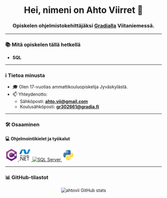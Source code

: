 <h1 align="center">Hei, nimeni on Ahto Viirret 👋</h1>
<h3 align="center">Opiskelen ohjelmistokehittäjäksi <a href="https://www.gradia.fi/" target="_blank">Gradialla</a> Viitaniemessä.</h3>

---

### 📚 Mitä opiskelen tällä hetkellä

- **SQL**

---

### ℹ️ Tietoa minusta

- 🎓 Olen 17-vuotias ammattikouluopiskelija Jyväskylästä.
- 📫 Yhteydenotto:
  - Sähköposti: **ahto.vii@gmail.com**
  - Koulusähköposti: **gr302661@gradia.fi**

---

### 🛠️ Osaaminen

#### 💻 Ohjelmointikielet ja työkalut

<p align="left">
  <a href="https://www.w3schools.com/cs/" target="_blank" rel="noreferrer">
    <img src="https://raw.githubusercontent.com/devicons/devicon/master/icons/csharp/csharp-original.svg" alt="C#" width="40" height="40"/>
  </a>
  <a href="https://dotnet.microsoft.com/" target="_blank" rel="noreferrer">
    <img src="https://raw.githubusercontent.com/devicons/devicon/master/icons/dot-net/dot-net-original-wordmark.svg" alt=".NET" width="40" height="40"/>
  </a>
  <a href="https://www.microsoft.com/en-us/sql-server" target="_blank" rel="noreferrer">
    <img src="https://www.svgrepo.com/show/303229/microsoft-sql-server-logo.svg" alt="SQL Server" width="40" height="40"/>
  </a>
  <a href="https://www.python.org" target="_blank" rel="noreferrer">
    <img src="https://raw.githubusercontent.com/devicons/devicon/master/icons/python/python-original.svg" alt="Python" width="40" height="40"/>
  </a>
</p>

---

### 📊 GitHub-tilastot

<p align="center">
  <img src="https://github-readme-stats.vercel.app/api?username=ahtovii&show_icons=true&locale=en" alt="ahtovii GitHub stats" />
</p>

